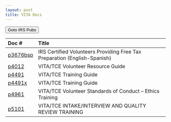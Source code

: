 ```yaml
---
layout: post
title: VITA Docs
---
```


<script> function button1() { window.open(https://www.irs.gov/forms-pubs); } </script>
<button onclick="button1()">Goto IRS Pubs</button>

| Doc # | Title |
|:--|:--|
| [p3676bsp](/ea/others/view.p3676bsp) | IRS Certified Volunteers Providing Free Tax Preparation (English-Spanish) |
| [p4012](/ea/others/view.p4012) | VITA/TCE Volunteer Resource Guide |
| [p4491](/ea/others/view.p4491) | VITA/TCE Training Guide |
| [p4491x](/ea/others/view.p4491x) | VITA/TCE Training Guide |
| [p4961](/ea/others/view.p4961) | VITA/TCE Volunteer Standards of Conduct – Ethics Training |
| [p5101](/ea/others/view.p5101) | VITA/TCE INTAKE/INTERVIEW AND QUALITY REVIEW TRAINING |

